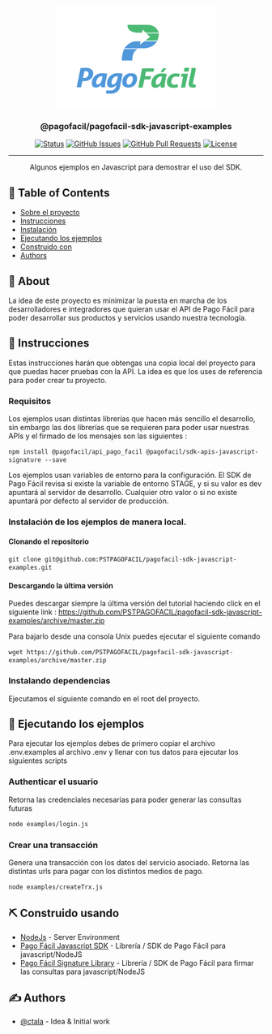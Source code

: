 <p align="center">
  <a href="" rel="noopener">
 <img height=200px src="assets/images/1-Logo_cuadrado.png" alt="Pago Fácil SpA Examples"></a>
</p>

<h3 align="center">@pagofacil/pagofacil-sdk-javascript-examples</h3>

<div align="center">

[![Status](https://img.shields.io/badge/status-active-success.svg)]()
[![GitHub Issues](https://img.shields.io/github/issues/PSTPAGOFACIL/pagofacil-sdk-javascript-examples.svg)](https://github.com/kylelobo/The-Documentation-Compendium/issues)
[![GitHub Pull Requests](https://img.shields.io/github/issues-pr/PSTPAGOFACIL/pagofacil-sdk-javascript-examples.svg)](https://github.com/kylelobo/The-Documentation-Compendium/pulls)
[![License](https://img.shields.io/badge/license-MIT-blue.svg)](/LICENSE)

</div>

---

<p align="center"> Algunos ejemplos en Javascript para demostrar el uso del SDK.
    <br> 
</p>

## 📝 Table of Contents

- [Sobre el proyecto](#about)
- [Instrucciones](#getting_started)
- [Instalación](#install)
- [Ejecutando los ejemplos](#usage)
- [Construido con](#built_using)
- [Authors](#authors)


## 🧐 About <a name = "about"></a>

La idea de este proyecto es minimizar la puesta en marcha de los desarrolladores e integradores que quieran usar el API de Pago Fácil para poder desarrollar sus productos y servicios usando nuestra tecnología.

## 🏁 Instrucciones <a name = "getting_started"></a>

Estas instrucciones harán que obtengas una copia local del proyecto para que puedas hacer pruebas con la API. La idea es que los uses de referencia para poder crear tu proyecto.


### Requisitos

Los ejemplos usan distintas librerías que hacen más sencillo el desarrollo, sin embargo las dos librerías que se requieren para poder usar nuestras APIs y el firmado de los mensajes son las siguientes :

```
npm install @pagofacil/api_pago_facil @pagofacil/sdk-apis-javascript-signature --save
```

Los ejemplos usan variables de entorno para la configuración. El SDK de Pago Fácil revisa si existe la variable de entorno STAGE, y si su valor es dev apuntará al servidor de desarrollo. Cualquier otro valor o si no existe apuntará por defecto al servidor de producción.



### Instalación de los ejemplos de manera local. <a name = "install"></a>

#### Clonando el repositorio

```
git clone git@github.com:PSTPAGOFACIL/pagofacil-sdk-javascript-examples.git
```

#### Descargando la última versión

Puedes descargar siempre la última versión del tutorial haciendo click en el siguiente link : https://github.com/PSTPAGOFACIL/pagofacil-sdk-javascript-examples/archive/master.zip

Para bajarlo desde una consola Unix puedes ejecutar el siguiente comando

```
wget https://github.com/PSTPAGOFACIL/pagofacil-sdk-javascript-examples/archive/master.zip
```

### Instalando dependencias

Ejecutamos el siguiente comando en el root del proyecto.


## 🎈 Ejecutando los ejemplos <a name="usage"></a>

Para ejecutar los ejemplos debes de primero copiar el archivo .env.examples al archivo .env y llenar con tus datos para ejecutar los siguientes scripts

### Authenticar el usuario

Retorna las credenciales necesarias para poder generar las consultas futuras

```bash
node examples/login.js
```

### Crear una transacción

Genera una transacción con los datos del servicio asociado. Retorna las distintas urls para pagar con los distintos medios de pago.

```bash
node examples/createTrx.js
```


## ⛏️ Construido usando <a name = "built_using"></a>

- [NodeJs](https://nodejs.org/en/) - Server Environment
- [Pago Fácil Javascript SDK](https://github.com/PSTPAGOFACIL/sdk-apis-javascript) - Librería / SDK de Pago Fácil para javascript/NodeJS
- [Pago Fácil Signature Library](https://github.com/PSTPAGOFACIL/sdk-apis-javascript-signature) - Librería / SDK de Pago Fácil para firmar las consultas para javascript/NodeJS

## ✍️ Authors <a name = "authors"></a>

- [@ctala](https://github.com/ctala) - Idea & Initial work

